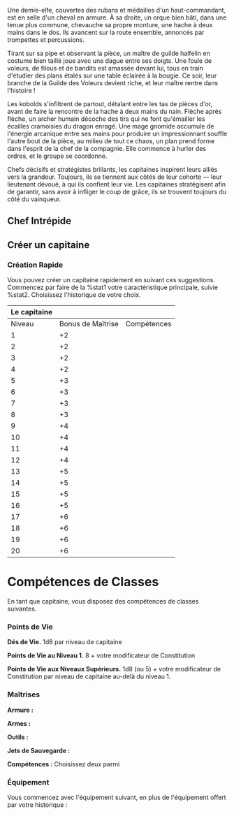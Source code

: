 Une demie-elfe, couvertes des rubans et médailles d'un haut-commandant, est en selle d'un cheval en armure. À sa droite, un orque bien bâti, dans une tenue plus commune, chevauche sa propre monture, une hache à deux mains dans le dos. Ils avancent sur la route ensemble, annoncés par trompettes et percussions.

Tirant sur sa pipe et observant la pièce, un maître de guilde halfelin en costume bien taillé joue avec une dague entre ses doigts. Une foule de voleurs, de filous et de bandits est amassée devant lui, tous en train d'étudier des plans étalés sur une table éclairée à la bougie. Ce soir, leur branche de la Guilde des Voleurs devient riche, et leur maître rentre dans l'histoire !

Les kobolds s'infiltrent de partout, détalant entre les tas de pièces d'or, avant de faire la rencontre de la hache à deux mains du nain. Flèche après flèche, un archer humain décoche des tirs qui ne font qu'émailler les écailles cramoisies du dragon enragé. Une mage gnomide accumule de l'énergie arcanique entre ses mains pour produire un impressionnant souffle l'autre bout de la pièce, au milieu de tout ce chaos, un plan prend forme dans l'esprit de la chef de la compagnie. Elle commence à hurler des ordres, et le groupe se coordonne.

Chefs décisifs et stratégistes brillants, les capitaines inspirent leurs alliés vers la grandeur. Toujours, ils se tiennent aux côtés de leur cohorte — leur lieutenant dévoué, à qui ils confient leur vie. Les capitaines stratégisent afin de garantir, sans avoir à infliger le coup de grâce, ils se trouvent toujours du côté du vainqueur.

## Chef Intrépide






## Créer un capitaine


### Création Rapide

Vous pouvez créer un capitaine rapidement en suivant ces suggestions. Commencez par faire de la %stat1 votre caractéristique principale, suivie %stat2. Choisissez l'historique de votre choix.

| **Le capitaine** |                   |             |
| -------------- | ----------------- | ----------- |
| Niveau         | Bonus de Maîtrise | Compétences |
| 1              | +2                |             |
| 2              | +2                |             |
| 3              | +2                |             |
| 4              | +2                |             |
| 5              | +3                |             |
| 6              | +3                |             |
| 7              | +3                |             |
| 8              | +3                |             |
| 9              | +4                |             |
| 10             | +4                |             |
| 11             | +4                |             |
| 12             | +4                |             |
| 13             | +5                |             |
| 14             | +5                |             |
| 15             | +5                |             |
| 16             | +5                |             |
| 17             | +6                |             |
| 18             | +6                |             |
| 19             | +6                |             |
| 20             | +6                |             |

# Compétences de Classes

En tant que capitaine, vous disposez des compétences de classes suivantes.

### Points de Vie

**Dés de Vie.** 1d8 par niveau de capitaine

**Points de Vie au Niveau 1.** 8 + votre modificateur de Constitution

**Points de Vie aux Niveaux Supérieurs.** 1d8 (ou 5) + votre modificateur de Constitution par niveau de capitaine au-delà du niveau 1.

### Maîtrises

**Armure :** 

**Armes :** 

**Outils :** 

**Jets de Sauvegarde :** 

**Compétences :** Choisissez deux parmi 

### Équipement

Vous commencez avec l'équipement suivant, en plus de l'équipement offert par votre historique : 
